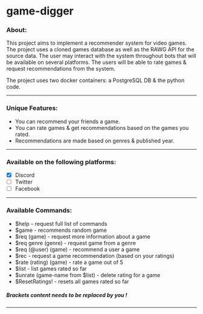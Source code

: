 # game-digger

### About:
This project aims to implement a recommender system for video games. The project uses a cloned games database as well as the RAWG API for the source data. The user may interact with the system throughout bots that will be available on several platforms. The users will be able to rate games & request recommendations from the system.

The project uses two docker containers: a PostgreSQL DB & the python code.

---- ----

### Unique Features:

- You can recommend your friends a game.
- You can rate games & get recommendations based on the games you rated.
- Recommendations are made based on genres & published year.

---- ----

### Available on the following platforms:
- [x] Discord
- [ ] Twitter
- [ ] Facebook

---- ----

### Available Commands:

  - $help - request full list of commands
  - $game - recommends random game
  - $req (game) - request more information about a game
  - $req genre (genre) - request game from a genre
  - $req (@user) (game) - recommend a user a game
  - $rec - request a game recommendation (based on your ratings)
  - $rate (rating) (game) - rate a game out of 5 
  - $list - list games rated so far
  - $unrate (game-name from $list) - delete rating for a game
  - $ResetRatings! - resets all games rated so far


##### Brackets content needs to be replaced by you !

---- ----
